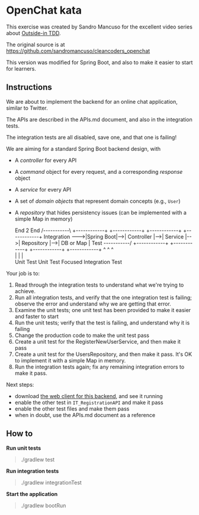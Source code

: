 # OpenChat kata

This exercise was created by Sandro Mancuso for the excellent video series about 
[Outside-in TDD](https://cleancoders.com/video-details/comparativeDesign-episode-1). 

The original source is at https://github.com/sandromancuso/cleancoders_openchat

This version was modified for Spring Boot, and also to make it easier to start for learners.

## Instructions

We are about to implement the backend for an online chat application, similar to Twitter.

The APIs are described in the APIs.md document, and also in the integration tests.

The integration tests are all disabled, save one, and that one is failing!

We are aiming for a standard Spring Boot backend design, with

 - A _controller_ for every API
 - A _command_ object for every request, and a corresponding _response_ object
 - A _service_ for every API
 - A set of _domain objects_ that represent domain concepts (e.g., `User`)
 - A _repository_ that hides persistency issues (can be implemented with a simple Map in memory)
 
 
     End 2 End      /-----------\   +------------+   +------------+   +------------+   +------------+
    Integration --->|Spring Boot|-->| Controller |-->| Service    |-->| Repository |-->| DB or Map  |
       Test         \-----------/   +------------+   +------------+   +------------+   +------------+
                                          ^                ^                ^               
                                          |                |                |               
                                      Unit Test         Unit Test        Focused
                                                                       Integration
                                                                          Test
 
Your job is to:

 1. Read through the integration tests to understand what we're trying to achieve. 
 2. Run all integration tests, and verify that the one integration test is failing; 
    observe the error and understand why we are getting that error.
 3. Examine the unit tests; one unit test has been provided to make it easier and faster to start
 4. Run the unit tests; verify that the test is failing, and understand why it is failing
 5. Change the production code to make the unit test pass
 6. Create a unit test for the RegisterNewUserService, and then make it pass
 7. Create a unit test for the UsersRepository, and then make it pass.  It's OK to implement it 
    with a simple Map in memory.
 8. Run the integration tests again; fix any remaining integration errors to make it pass.

Next steps: 
 - download [the web client for this backend](https://github.com/sandromancuso/cleancoders_openchat_webclient), 
   and see it running
 - enable the other test in `IT_RegistrationAPI` and make it pass
 - enable the other test files and make them pass
 - when in doubt, use the APIs.md document as a reference


## How to

**Run unit tests**

> ./gradlew test

**Run integration tests**

> ./gradlew integrationTest
 
**Start the application**

> ./gradlew bootRun
 
